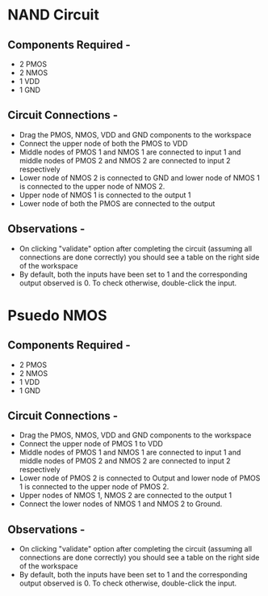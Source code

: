 # NAND Circuit
## Components Required - 

* 2 PMOS
* 2 NMOS
* 1 VDD
* 1 GND

## Circuit Connections - 

* Drag the PMOS, NMOS, VDD and GND components to the workspace
* Connect the upper node of both the PMOS to VDD
* Middle nodes of PMOS 1 and NMOS 1 are connected to input 1 and middle nodes of PMOS 2 and NMOS 2 are connected to input 2 respectively
* Lower node of NMOS 2 is connected to GND and lower node of NMOS 1 is connected to the upper node of NMOS 2.
* Upper node of NMOS 1 is connected to the output 1
* Lower node of both the PMOS are connected to the output 

## Observations - 

* On clicking "validate" option after completing the circuit (assuming all connections are done correctly) you should see a table on the right side of the workspace
* By default, both the inputs have been set to 1 and the corresponding output observed is 0. To check otherwise, double-click the input.

# Psuedo NMOS

## Components Required - 

* 2 PMOS
* 2 NMOS
* 1 VDD
* 1 GND

## Circuit Connections - 

* Drag the PMOS, NMOS, VDD and GND components to the workspace
* Connect the upper node of PMOS 1 to VDD
* Middle nodes of PMOS 1 and NMOS 1 are connected to input 1 and middle nodes of PMOS 2 and NMOS 2 are connected to input 2 respectively
* Lower node of PMOS 2 is connected to Output and lower node of PMOS 1 is connected to the upper node of PMOS 2.
* Upper nodes of NMOS 1, NMOS 2 are connected to the output 1  
* Connect the lower nodes of NMOS 1 and NMOS 2 to Ground.

## Observations - 

* On clicking "validate" option after completing the circuit (assuming all connections are done correctly) you should see a table on the right side of the workspace
* By default, both the inputs have been set to 1 and the corresponding output observed is 0. To check otherwise, double-click the input.